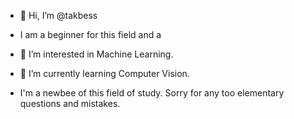 - 👋 Hi, I’m @takbess
- I am a beginner for this field and a
- 👀 I’m interested in Machine Learning.
- 🌱 I’m currently learning Computer Vision.

- I'm a newbee of this field of study. Sorry for any too elementary questions and mistakes.

<!---
- 💞️ I’m looking to collaborate on ...
- 📫 How to reach me ...
--->

<!---
takbess/takbess is a ✨ special ✨ repository because its `README.md` (this file) appears on your GitHub profile.
You can click the Preview link to take a look at your changes.
--->
